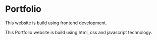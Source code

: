 # Portfolio
This website is build using frontend development.

This Portfolio website is build using html, css and javascript technology.


